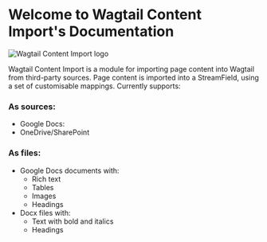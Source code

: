 # Welcome to Wagtail Content Import's Documentation

![Wagtail Content Import logo](img/wagtail_content_import_logo_with_text.svg)

Wagtail Content Import is a module for importing page content into Wagtail from third-party sources.
Page content is imported into a StreamField, using a set of customisable mappings.
Currently supports:

### As sources:
- Google Docs:
- OneDrive/SharePoint

### As files:
- Google Docs documents with:
    - Rich text
    - Tables
    - Images
    - Headings
- Docx files with:
    - Text with bold and italics
    - Headings
